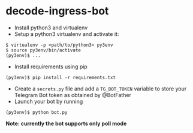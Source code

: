 # decode-ingress-bot

- Install python3 and virtualenv
- Setup a python3 virtualenv and activate it:
```
$ virtualenv -p <path/to/python3> py3env
$ source py3env/bin/activate
(py3env)$ ...
```
- Install requirements using pip
```
(py3env)$ pip install -r requirements.txt
```
- Create a `secrets.py` file and add a `TG_BOT_TOKEN` variable to store your Telegram Bot token as obtained by @BotFather
- Launch your bot by running
```
(py3env)$ python bot.py
```

**Note: currently the bot supports only poll mode**
